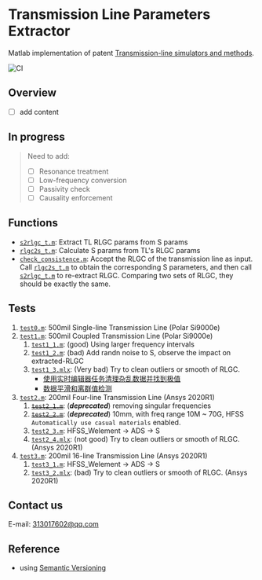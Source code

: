 # Transmission Line Parameters Extractor

Matlab implementation of patent [Transmission-line simulators and methods](https://patents.google.com/patent/US8892414B1/en).

![CI](https://github.com/grwei/transmission-line-params-extractor/workflows/CI/badge.svg?branch=matlab)

## Overview

- [ ] add content

## In progress

> Need to add:
>
> - [ ]  Resonance treatment
> - [ ]  Low-frequency conversion
> - [ ]  Passivity check
> - [ ]  Causality enforcement

## Functions

- [`s2rlgc_t.m`](s2rlgc_t.m): Extract TL RLGC params from S params
- [`rlgc2s_t.m`](rlgc2s_t.m): Calculate S params from TL's RLGC params
- [`check_consistence.m`](check_consistence.m): Accept the RLGC of the transmission line as input. Call [`rlgc2s_t.m`](rlgc2s_t.m) to obtain the corresponding S parameters, and then call [`s2rlgc_t.m`](s2rlgc_t.m) to re-extract RLGC. Comparing two sets of RLGC, they should be exactly the same.

## Tests

1. [`test0.m`](test0.m): 500mil Single-line Transmission Line (Polar Si9000e)
2. [`test1.m`](test1.m): 500mil Coupled Transmission Line (Polar Si9000e)
   1. [`test1_1.m`](test1_1.m): (good) Using larger frequency intervals
   2. [`test1_2.m`](test1_2.m): (bad) Add randn noise to S, observe the impact on extracted-RLGC
   3. [`test1_3.mlx`](test1_3.mlx): (Very bad) Try to clean outliers or smooth of RLGC.
      - [使用实时编辑器任务清理杂乱数据并找到极值](https://ww2.mathworks.cn/help/matlab/data_analysis/cleandatawithliveeditortasks.html)
      - [数据平滑和离群值检测](https://ww2.mathworks.cn/help/matlab/data_analysis/data-smoothing-and-outlier-detection.html)
3. [`test2.m`](test2.m): 200mil Four-line Transmission Line (Ansys 2020R1)
   1. [~~`test2_1.m`~~](test2_1.m): (**_deprecated_**) removing singular frequencies
   2. [~~`test2_2.m`~~](test2_2.m): (**_deprecated_**) 10mm, with freq range 10M ~ 70G, HFSS `Automatically use casual materials` enabled.
   3. [`test2_3.m`](test2_3.m): HFSS_Welement -> ADS -> S
   4. [`test2_4.mlx`](test2_4.mlx): (not good) Try to clean outliers or smooth of RLGC. (Ansys 2020R1)
4. [`test3.m`](test3.m): 200mil 16-line Transmission Line (Ansys 2020R1)
   1. [`test3_1.m`](test3_1.m): HFSS_Welement -> ADS -> S
   2. [`test3_2.mlx`](test3_2.mlx): (bad) Try to clean outliers or smooth of RLGC. (Ansys 2020R1)

## Contact us

E-mail: 313017602@qq.com

## Reference

- using [Semantic Versioning](https://semver.org/)
